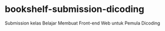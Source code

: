 # bookshelf-submission-dicoding
Submission kelas Belajar Membuat Front-end Web untuk Pemula Dicoding
